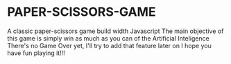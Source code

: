 # PAPER-SCISSORS-GAME
A classic paper-scissors game build width Javascript
The main objective of this game is simply win as much as you can of the Artificial Inteligence There's no Game Over yet, I'll try to add that feature later on I hope you have fun playing it!!!
